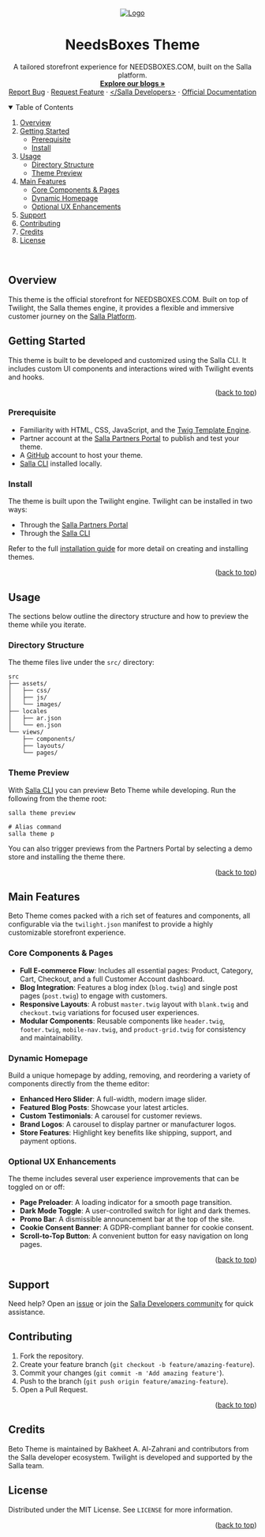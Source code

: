 <div id="top"></div>
<br />
<div align="center">
  <a href="https://needsboxes.com">
    <img src="https://salla.dev/wp-content/uploads/2023/03/1-Light.png" alt="Logo">
  </a>
  <h1 align="center">NeedsBoxes Theme</h1>
  <p align="center">
    A tailored storefront experience for NEEDSBOXES.COM, built on the Salla platform.
    <br />
    <a href="https://salla.dev/"><strong>Explore our blogs »</strong></a>
    <br />
    <a href="https://github.com/bakhe8/Master/issues/new">Report Bug</a> ·
    <a href="https://github.com/bakhe8/Master/discussions/new">Request Feature</a> · <a href="https://t.me/salladev">&lt;/Salla Developers&gt;</a> · <a href="https://docs.salla.dev/?nav=01HNFTD5Y5ESFQS3P9MJ0721VM">Official Documentation</a>
  </p>
</div>

<details open>
  <summary>Table of Contents</summary>
  <ol>
    <li><a href="#overview">Overview</a></li>
    <li><a href="#getting-started">Getting Started</a>
      <ul>
        <li><a href="#prerequisite">Prerequisite</a></li>
        <li><a href="#install">Install</a></li>
      </ul>
    </li>
    <li><a href="#usage">Usage</a>
      <ul>
        <li><a href="#directory-structure">Directory Structure</a></li>
        <li><a href="#theme-preview">Theme Preview</a></li>
      </ul>
    </li>
    <li><a href="#main-features">Main Features</a>
      <ul>
        <li><a href="#core-components--pages">Core Components & Pages</a></li>
        <li><a href="#dynamic-homepage">Dynamic Homepage</a></li>
        <li><a href="#optional-ux-enhancements">Optional UX Enhancements</a></li>
      </ul>
    </li>
    <li><a href="#support">Support</a></li>
    <li><a href="#contributing">Contributing</a></li>
    <li><a href="#credits">Credits</a></li>
    <li><a href="#license">License</a></li>
  </ol>
</details>

<br>

## Overview
This theme is the official storefront for NEEDSBOXES.COM. Built on top of Twilight, the Salla themes engine, it provides a flexible and immersive customer journey on the [Salla Platform](https://salla.sa/site/).

## Getting Started
This theme is built to be developed and customized using the Salla CLI. It includes custom UI components and interactions wired with Twilight events and hooks.

<p align="right">(<a href="#top">back to top</a>)</p>

### Prerequisite
- Familiarity with HTML, CSS, JavaScript, and the [Twig Template Engine](https://twig.symfony.com/).
- Partner account at the [Salla Partners Portal](https://salla.partners/) to publish and test your theme.
- A [GitHub](https://github.com) account to host your theme.
- [Salla CLI](https://www.npmjs.com/package/@salla.sa/cli) installed locally.

### Install
The theme is built upon the Twilight engine. Twilight can be installed in two ways:

- Through the [Salla Partners Portal](https://docs.salla.dev/doc-421877/?nav=01HNFTD5Y5ESFQS3P9MJ0721VM#creating-theme-via-salla-partners-portal)
- Through the [Salla CLI](https://docs.salla.dev/doc-422775/?nav=01HNA8QHCPJTCY5VSEZ616JCAK)

Refer to the full [installation guide](https://docs.salla.dev/doc-421877/?nav=01HNFTD5Y5ESFQS3P9MJ0721VM) for more detail on creating and installing themes.

<p align="right">(<a href="#top">back to top</a>)</p>

## Usage
The sections below outline the directory structure and how to preview the theme while you iterate.

### Directory Structure
The theme files live under the `src/` directory:

```shell
src
├── assets/
│   ├── css/
│   ├── js/
│   └── images/
├── locales
│   ├── ar.json
│   └── en.json
└── views/
    ├── components/
    ├── layouts/
    └── pages/
```

### Theme Preview
With [Salla CLI](https://github.com/SallaApp/Salla-CLI) you can preview Beto Theme while developing. Run the following from the theme root:

```shell title="Terminal"
salla theme preview

# Alias command
salla theme p
```

You can also trigger previews from the Partners Portal by selecting a demo store and installing the theme there.

<p align="right">(<a href="#top">back to top</a>)</p>

## Main Features
Beto Theme comes packed with a rich set of features and components, all configurable via the `twilight.json` manifest to provide a highly customizable storefront experience.

### Core Components & Pages
- **Full E-commerce Flow**: Includes all essential pages: Product, Category, Cart, Checkout, and a full Customer Account dashboard.
- **Blog Integration**: Features a blog index (`blog.twig`) and single post pages (`post.twig`) to engage with customers.
- **Responsive Layouts**: A robust `master.twig` layout with `blank.twig` and `checkout.twig` variations for focused user experiences.
- **Modular Components**: Reusable components like `header.twig`, `footer.twig`, `mobile-nav.twig`, and `product-grid.twig` for consistency and maintainability.

### Dynamic Homepage
Build a unique homepage by adding, removing, and reordering a variety of components directly from the theme editor:
- **Enhanced Hero Slider**: A full-width, modern image slider.
- **Featured Blog Posts**: Showcase your latest articles.
- **Custom Testimonials**: A carousel for customer reviews.
- **Brand Logos**: A carousel to display partner or manufacturer logos.
- **Store Features**: Highlight key benefits like shipping, support, and payment options.

### Optional UX Enhancements
The theme includes several user experience improvements that can be toggled on or off:
- **Page Preloader**: A loading indicator for a smooth page transition.
- **Dark Mode Toggle**: A user-controlled switch for light and dark themes.
- **Promo Bar**: A dismissible announcement bar at the top of the site.
- **Cookie Consent Banner**: A GDPR-compliant banner for cookie consent.
- **Scroll-to-Top Button**: A convenient button for easy navigation on long pages.

<p align="right">(<a href="#top">back to top</a>)</p>

## Support
Need help? Open an [issue](https://github.com/bakhe8/Master/issues/new) or join the [Salla Developers community](https://t.me/salladev) for quick assistance.

## Contributing
1. Fork the repository.
2. Create your feature branch (`git checkout -b feature/amazing-feature`).
3. Commit your changes (`git commit -m 'Add amazing feature'`).
4. Push to the branch (`git push origin feature/amazing-feature`).
5. Open a Pull Request.

<p align="right">(<a href="#top">back to top</a>)</p>

## Credits
Beto Theme is maintained by Bakheet A. Al-Zahrani and contributors from the Salla developer ecosystem. Twilight is developed and supported by the Salla team.

## License
Distributed under the MIT License. See `LICENSE` for more information.

<p align="right">(<a href="#top">back to top</a>)</p>
